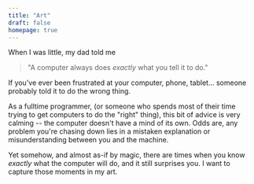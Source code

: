 ```yaml
---
title: "Art"
draft: false
homepage: true
---
```


When I was little, my dad told me

> "A computer always does _exactly_ what you tell it to do." 

If you've ever been frustrated at your computer, phone, tablet... someone
probably told it to do the wrong thing.

As a fulltime programmer, (or someone who spends most of their time trying to
get computers to do the "right" thing), this bit of advice is very calming --
the computer doesn't have a mind of its own. Odds are, any problem you're
chasing down lies in a mistaken explanation or misunderstanding between you and
the machine.

Yet somehow, and almost as-if by magic, there are times when you know _exactly_ 
what the computer will do, and it still surprises you. I want to capture those
moments in my art.
